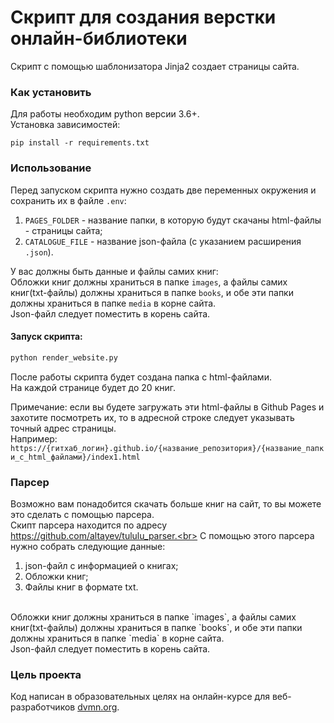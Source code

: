 # Скрипт для создания верстки онлайн-библиотеки

Скрипт с помощью шаблонизатора Jinja2 создает страницы сайта. <br>

### Как установить

Для работы необходим python версии 3.6+. <br>
Установка зависимостей:
```
pip install -r requirements.txt
```

### Использование
Перед запуском скрипта нужно создать две переменных окружения и сохранить их в файле `.env`:<br>
1. `PAGES_FOLDER` - название папки, в которую будут скачаны html-файлы - страницы сайта;
2. `CATALOGUE_FILE` - название json-файла (с указанием расширения `.json`).<br>

У вас должны быть данные и файлы самих книг:<br>
Обложки книг должны храниться в папке `images`, а файлы самих книг(txt-файлы) должны храниться в папке `books`, и обе эти папки должны храниться в папке `media` в корне сайта.<br>
Json-файл следует поместить в корень сайта.

#### Запуск скрипта:
```python
python render_website.py
```

После работы скрипта будет создана папка с html-файлами.<br>
На каждой странице будет до 20 книг.

Примечание: если вы будете загружать эти html-файлы в Github Pages и захотите посмотреть их, то в адресной строке следует указывать точный адрес страницы.<br>
Например: `https://{гитхаб_логин}.github.io/{название_репозитория}/{название_папки_с_html_файлами}/index1.html`

###  Парсер
Возможно вам понадобится скачать больше книг на сайт, то вы можете это сделать с помощью парсера.<br>
Скипт парсера находится по адресу https://github.com/altayev/tululu_parser.<br>
С помощью этого парсера нужно собрать следующие данные: 
1. json-файл с информацией о книгах;
2. Обложки книг;
3. Файлы книг в формате txt.

<br>
Обложки книг должны храниться в папке `images`, а файлы самих книг(txt-файлы) должны храниться в папке `books`, и обе эти папки должны храниться в папке `media` в корне сайта.<br>
Json-файл следует поместить в корень сайта.

### Цель проекта

Код написан в образовательных целях на онлайн-курсе для веб-разработчиков [dvmn.org](https://dvmn.org/).
